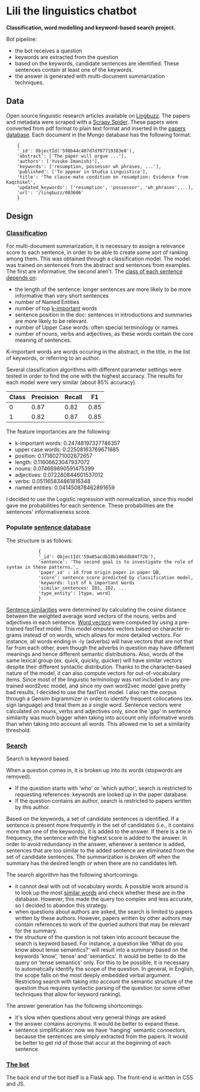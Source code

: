 # Lili the linguistics chatbot
__Classification, word modelling and keyword-based search project.__

Bot pipeline:
* the bot receives a question
* keywords are extracted from the question
* based on the keywords, candidate sentences are identified. These sentences contain at least one of the keywords.
* the answer is generated with multi-document summarization techniques.

## Data

Open source linguistic research articles available on [Lingbuzz](https://ling.auf.net). The papers and metadata were scraped with a [Scrapy Spider](https://github.com/alvercau/Q-A-System/blob/master/lingbuzz/lingbuzz/spiders/spider_lingbuzz.py). These papers were converted from pdf format to plain text format and inserted in the [papers database](https://github.com/alvercau/Q-A-System/blob/master/update_Mongo.py). Each document in the Mongo database has the following format:  

        {
        '_id': ObjectId('598b44c407d7df07719383e0'),
        'abstract': ['The paper will argue ...'],
        'authors': ['Yusuke Imanishi'],
        'keywords': ['resumption, possessor wh phrases, ...'],
        'published': ['To appear in Studia Linguistica'],
        'title': 'The clause-mate condition on resumption: Evidence from Kaqchikel',
        'updated_keywords': ['resumption', 'possessor', 'wh_phrases',...],
        'url': '/lingbuzz/003606'
        }


## Design

### [Classification](https://github.com/alvercau/Q-A-System/blob/master/notebooks/Classification.ipynb)
For multi-document summarization, it is necessary to assign a relevance score to each sentence, in order to be able to create some sort of ranking among them. This was obtained through a classification model. The model was trained on sentences from the abstract and sentences from examples. The first are informative, the second aren't. The [class of each sentence depends on](https://github.com/alvercau/Q-A-System/blob/master/notebooks/Feature_engineering.ipynb):
* the length of the sentence: longer sentences are more likely to be more informative than very short sentences
* number of Named Entities
* number of top [k-important](https://github.com/alvercau/Q-A-System/blob/master/notebooks/Keyword_extraction.ipynb) words
* sentence position in the doc: sentences in introductions and summaries are more likely to be relevant. 
* number of Upper Case words: often special terminology or names
* number of nouns, verbs and adjectives, as these words contain the core meaning of sentences.

K-important words are words occuring in the abstract, in the title, in the list of keywords, or referring to an author.  

Several classification algorithms with different parameter settings were tested in order to find the one with the highest accuracy. The results for each model were very similar (about 85% accuracy). 

|Class | Precision | Recall | F1 |
| --- | --- | --- | ---|
|0 |0.87   |   0.82    |  0.85|
|1     |  0.82   |   0.87   |   0.85|

The feature importances are the following:

* k-important words: 0.24748197327746357
* upper case words: 0.22508163769671885
* position: 0.17180271002872657
* length: 0.11606623047937072
* nouns: 0.074669890591475399
* adjectives: 0.072280844601537012
* verbs: 0.051165834861816348
* named entities: 0.041450878462891659

I decided to use the Logistic regression with normalization, since this model gave me probabilities for each sentence. These probabilities are the sentences' informativeness score.


### Populate [sentence database](https://github.com/alvercau/Q-A-System/blob/master/notebooks/Sentence_database.ipynb)

The structure is as follows:

                {
                '_id': ObjectId('59a85acdb18b146ddb84ff2b'),
                'sentence': 'The second goal is to investigate the role of syntax in these patterns.',
                'paper_id' : id from origin paper in paper DB,
                'score': sentence_score predicted by classification model,
                'keywords: list of k_important words
                'similar_sentences: ID1, ID2, ...
                'type_entity': [type, word]
                }
    
[Sentence similarities](https://github.com/alvercau/Q-A-System/blob/master/notebooks/Sentence_similarity.ipynb) were determined by calculating the cosine distance between the weighted average word vectors of the nouns, verbs and adjectives in each sentence. [Word vectors](https://github.com/alvercau/Q-A-System/blob/master/notebooks/Word_model.ipynb) were computed by using a pre-trained fastText model. This model omputes vectors based on character n-grams instead of on words, which allows for more detailed vectors. For instance, all words ending in -ly (adverbs) will have vectors that are not that far from each other, even though the adverbs in question may have different meanings and hence different semantic distributions. Also, words of the same lexical group (ex. quick, quickly, quicker) will have similar vectors despite their different syntactic distribution. Thanks to the character-based nature of the model, it can also compute vectors for out-of-vocabulary items. Since most of the linguistic terminology was not included in any pre-trained word2vec model, and since my own word2vec model gave pretty bad results, I decided to use the fastText model. I also ran the corpus through a Gensim bigrammizer in order to identify frequent collocations (ex. sign language) and treat them as a single word.
Sentence vectors were calculated on nouns, verbs and adjectives only, since the 'gap' in sentence similarity was much bigger when taking into account only informative words than when taking into account all words. This allowed me to set a similarity threshold. 

### [Search](https://github.com/alvercau/Q-A-System/blob/master/notebooks/Search.ipynb)
Search is keyword based.  

When a question comes in, it is broken up into its words (stopwords are removed). 
* If the question starts with 'who' or 'which author', search is restricted to requesting references: keywords are looked up in the paper database.
* If the question contains an author, search is restricted to papers written by this author.

Based on the keywords, a set of candidate sentences is identified. If a sentence is present more frequently in the set of candidates (i.e., it contains more than one of the keywords), it is added to the answer. If there is a tie in frequency, the sentence with the highest score is added to the answer. In order to avoid redundancy in the answer, whenever a sentence is added, sentences that are too similar to the added sentence are eliminated from the set of candidate sentences. The summarization is broken off when the summary has the desired length or when there are no candidates left.  

The search algorithm has the following shortcomings:
* it cannot deal with out of vocabulary words. A possible work around is to look up the most [similar words](https://github.com/alvercau/Q-A-System/blob/master/notebooks/Keyword_similarity.ipynb) and check whether these are in the database. However, this made the query too complex and less accurate, so I decided to abandon this strategy.
* when questions about authors are asked, the search is limited to papers written by these authors. However, papers written by other authors may contain references to work of the queried authors that may be relevant for the summary.
* the structure of the question is not taken into account because the search is keyword based. For instance, a question like 'What do you know about tense semantics?' will result into a summary based on the keywords 'know', 'tense' and 'semantics'. It would be better to do the query on 'tense semantics' only. For this to be possible, it is necessary to automatically identify the scope of the question. In general, in English, the scope falls on the most deeply embedded verbal argument. Restricting search with taking into account the semantic structure of the question thus requires syntactic parsing of the question (or some other techniques that allow for keyword ranking).

The answer generation has the following shortcomings:
* it's slow when questions about very general things are asked
* the answer contains acronyms. It would be better to expand these.
* sentence simplification: now we have 'hanging' semantic connectors, because the sentences are simply extracted from the papers. It would be better to get rid of those that accur at the beginning of each sentence.

### [The bot](https://github.com/alvercau/Q-A-System/blob/master/search.py)
The back end of the bot itself is a Flask app. The front-end is written in CSS and JS.
